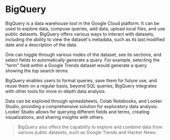 # BigQuery
BigQuery is a data warehouse tool in the Google Cloud platform. It can be used to explore data, compose queries, add data, upload local files, and use public datasets. BigQuery offers various ways to interact with datasets, including the ability to view the dataset's metadata, such as its last modified date and a description of the data.

One can toggle through various nodes of the dataset, see its sections, and select fields to automatically generate a query. For example, selecting the "term" field within a Google Trends dataset would generate a query showing the top search terms.

BigQuery enables users to format queries, save them for future use, and reuse them on a regular basis, beyond SQL queries, BigQuery integrates with other tools for more in-depth data analysis. 

Data can be explored through spreadsheets, Colab Notebooks, and Looker Studio, providing a comprehensive solution for exploratory data analysis.  Looker Studio allows for querying different fields and terms, creating visualizations, and sharing insights with others.

> BigQuery also offers the capability to explore and combine data from various public datasets, such as Google Trends and Hacker News.


